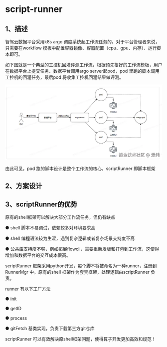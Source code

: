 # script-runner

## 1、描述
智驾云数据平台采用k8s argo 调度系统起工作流任务的。对于平台管理者来说，只需要在workflow 模板中配置容器镜像、容器配置（cpu、gpu、内存）、运行脚本即可。

如下图就是一个典型的工控机回灌评测工作流，根据预先搭好的工作流模板，用户在数据平台上提交任务、数据平台调用argo server起pod，pod 里跑的脚本调用工控机的回灌任务，最后pod 将收集工控机回灌结果做评测。

![alt text](image.png)

由此可见，pod 跑的脚本设计是整个工作流的核心，scriptRunner 即脚本框架

## 2、方案设计



## 3、scriptRunner的优势

原有的shell框架可以解决大部分工作流任务，但仍有缺点

● shell 脚本不易调试，依赖较多对环境要求高

● shell 编程语法较为生涩，遇到复杂逻辑或者复杂场景支持度不高

● 公共库支持度不够，例如拓展flowcli，需要重新发版和打包到工作流，这使得增加和数据平台的交互成本很高。

scriptRunner 框架采用python开发，每个脚本将被命名为一种runner，注册到RunnerMgr 中。原有的shell 框架作为套壳框架，处理逻辑由scriptRunner 负责。

runner 有以下工厂方法

● init

● getID

● process

● gitFetch 基类实现，负责下载第三方git仓库


scriptRunner 可以有效解决原shell框架问题，使得算子开发更加高效和规范！
